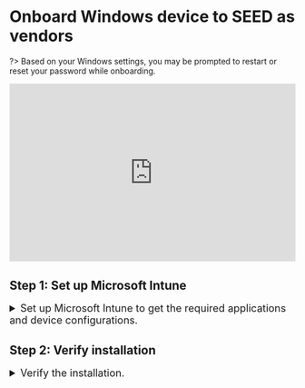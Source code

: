 # Onboard Windows device to SEED as vendors

?> Based on your Windows settings, you may be prompted to restart or reset your password while onboarding.

<div style="position:relative;padding-bottom:56.25%;padding-top:30px;height:0;overflow:hidden;">
<iframe style="position:absolute;top:0;left:0;width:100%;height:100%;" src="https://www.youtube.com/embed/Cvb7lppxFqs" title="YouTube video player" frameborder="0" allow="accelerometer; autoplay; clipboard-write; encrypted-media; gyroscope; picture-in-picture; web-share" allowfullscreen="true"></iframe>
</div>

## Step 1: Set up Microsoft Intune

<details>
  <summary style="font-size:18px">Set up Microsoft Intune to get the required applications and device configurations.</summary><br>

1. Click **Start** icon on the taskbar.

2. Go to **Settings** > **Accounts** > **Access work or school** and click **Connect** to add your TechPass account.

  ![access-work-or-school](../images/onboarding-instructions-for-windows/access-work-or-school.png)

3. Approve your TechPass login using the authenticator app that was used to set up TechPass MFA. 

  ![techpass-sign-in](../images/onboarding-instructions-for-windows/techpass-sign-in.png)

  Your account is added and listed as a connection. This account has **Info** and **Disconnect** options as shown below. 

  ![info-disconnect](../images/onboarding-instructions-for-windows/info-disconnect.png)

4. Select the **Info** option and verify that a similar result to the following is displayed. You will see **TechPass** instead of **SG Govt M365**.

  ![managed-by-tp](../images/onboarding-instructions-for-windows/managed-by-tp.png)

</details>



## Step 2: Verify installation

<details>
  <summary style="font-size:18px">Verify the installation.</summary><br>

1. Go to the Internet Device onboarded to SEED, open **Settings** > **Apps** > **Apps & features**. 
2. Ensure that Cloudflare WARP and Tanium are listed.

  ![cloudflare](../images/onboarding-instructions-for-windows/cloudflare.png)

  ![tanium](../images/onboarding-instructions-for-windows/tanium.png)
  
  ?> You may receive a desktop notification that your device has been renamed according to convention, and that a timed restart will occur in 5 minutes. This is completely expected, and you should save any existing work to prevent data loss. Alternatively, you can also opt to manually restart your device, after receiving the desktop notification, to speed up the process. As the naming convention is required for administrative purposes, please refrain from renaming your device thereafter.

</details>



